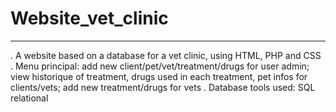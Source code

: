 # Website_vet_clinic
-------------------------------------------------------------------------------------------------------------------------
. A website based on a database for a vet clinic, using HTML, PHP and CSS
. Menu principal: add new client/pet/vet/treatment/drugs for user admin; view historique of treatment, drugs used in each treatment,
pet infos for clients/vets; add new treatment/drugs for vets
. Database tools used: SQL relational
